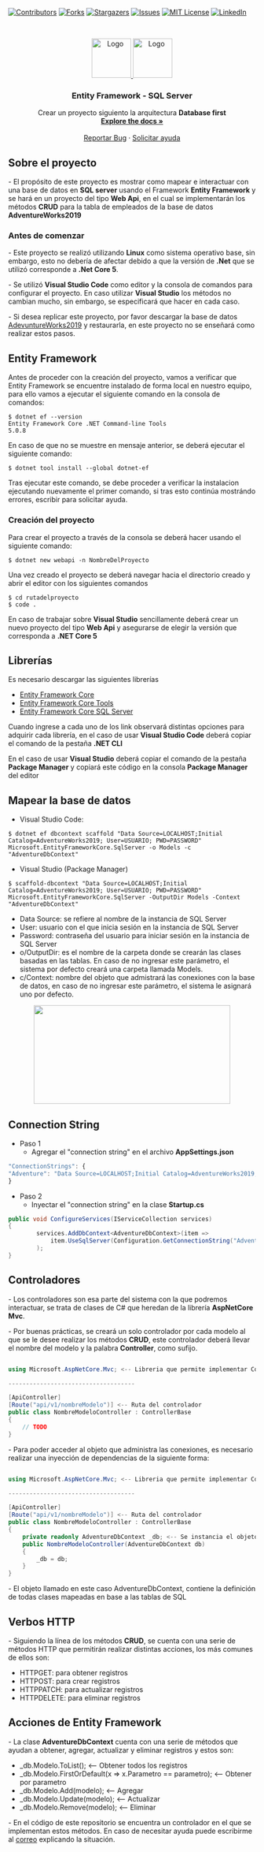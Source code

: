 [![Contributors][contributors-shield]][contributors-url]
[![Forks][forks-shield]][forks-url]
[![Stargazers][stars-shield]][stars-url]
[![Issues][issues-shield]][issues-url]
[![MIT License][license-shield]][license-url]
[![LinkedIn][linkedin-shield]][linkedin-url]

<!-- PROJECT LOGO -->
<br />
<p align="center">
  <a href="https://github.com/mortroguez/EntityFrameworkSQL">
    <img src="docs/sql-server.svg" alt="Logo" width="80" height="80">
  </a>
  <a href="https://github.com/mortroguez/EntityFrameworkSQL">
    <img src="docs/microsoft.svg" alt="Logo" width="80" height="80">
  </a>

  <h3 align="center">Entity Framework - SQL Server</h3>

  <p align="center">
    Crear un proyecto siguiento la arquitectura <strong>Database first</strong>
    <br />
    <a href="https://github.com/mortroguez/EntityFrameworkSQL"><strong>Explore the docs »</strong></a>
    <br />
    <br />
    <a href="https://github.com/mortroguez/EntityFrameworkSQL/issues">Reportar Bug</a>
    ·
    <a href="https://github.com/mortroguez/EntityFrameworkSQL/issues">Solicitar ayuda</a>
  </p>
</p>

## Sobre el proyecto

<p>
- El propósito de este proyecto es mostrar como mapear e interactuar con una base de datos en <strong>SQL server</strong> usando el Framework <strong>Entity Framework</strong> y se hará en un proyecto del tipo <strong>Web Api</strong>, en el cual se implementarán los métodos <strong>CRUD</strong> para la tabla de empleados de la base de datos <strong>AdventureWorks2019</strong>  
</p>

### Antes de comenzar 
<p>
- Este proyecto se realizó utilizando <strong>Linux</strong> como sistema operativo base, sin embargo, esto no debería de afectar debido a que la versión de <strong>.Net</strong> que se utilizó corresponde a <strong>.Net Core 5</strong>.
</p>

<p>
- Se utilizó <strong>Visual Studio Code</strong> como editor y la consola de comandos para configurar el proyecto. En caso utilizar <strong>Visual Studio</strong> los métodos no cambian mucho, sin embargo, se especificará que hacer en cada caso.
</p>

<p>
- Si desea replicar este proyecto, por favor descargar la base de datos <a href="https://docs.microsoft.com/en-us/sql/samples/adventureworks-install-configure?view=sql-server-ver15&tabs=ssms">AdevuntureWorks2019</a> y restaurarla, en este proyecto no se enseñará como realizar estos pasos.
</p>

## Entity Framework

<p>Antes de proceder con la creación del proyecto, vamos a verificar que Entity Framework se encuentre instalado de forma local en nuestro equipo, para ello vamos a ejecutar el siguiente comando en la consola de comandos: </p>

``` command promt
$ dotnet ef --version
Entity Framework Core .NET Command-line Tools
5.0.8
```
<p>En caso de que no se muestre en mensaje anterior, se deberá ejecutar el siguiente comando: </p>

``` command promt
$ dotnet tool install --global dotnet-ef
```

<p>Tras ejecutar este comando, se debe proceder a verificar la instalacion ejecutando nuevamente el primer comando, si tras esto continúa mostrándo errores, escribir para solicitar ayuda.</p>

### Creación del proyecto

<p>Para crear el proyecto a través de la consola se deberá hacer usando el siguiente comando: </p>

``` command promt
$ dotnet new webapi -n NombreDelProyecto
```

<p>Una vez creado el proyecto se deberá navegar hacia el directorio creado y abrir el editor con los siguientes comandos</p>

``` command promt
$ cd rutadelproyecto
$ code .
```

<p>En caso de trabajar sobre <strong>Visual Studio</strong> sencillamente deberá crear un nuevo proyecto del tipo <strong>Web Api</strong> y asegurarse de elegir la versión que corresponda a <strong>.NET Core 5</strong></p>

## Librerías

<p>Es necesario descargar las siguientes librerías</p>

* <a href="https://www.nuget.org/packages/Microsoft.EntityFrameworkCore"> Entity Framework Core </a>
* <a href="https://www.nuget.org/packages/Microsoft.EntityFrameworkCore.Tools"> Entity Framework Core Tools </a>
* <a href="https://www.nuget.org/packages/Microsoft.EntityFrameworkCore.SqlServer"> Entity Framework Core SQL Server </a>

<p>Cuando ingrese a cada uno de los link observará distintas opciones para adquirir cada librería, en el caso de usar <strong>Visual Studio Code</strong> deberá copiar el comando de la pestaña <strong>.NET CLI</strong></p>

<p>En el caso de usar <strong>Visual Studio</strong> deberá copiar el comando de la pestaña <strong>Package Manager</strong> y copiará este código en la consola <strong>Package Manager</strong> del editor</p>

## Mapear la base de datos

* Visual Studio Code: 

``` command promt
$ dotnet ef dbcontext scaffold "Data Source=LOCALHOST;Initial Catalog=AdventureWorks2019; User=USUARIO; PWD=PASSWORD" Microsoft.EntityFrameworkCore.SqlServer -o Models -c "AdventureDbContext"
```

* Visual Studio (Package Manager)

``` command promt
$ scaffold-dbcontext "Data Source=LOCALHOST;Initial Catalog=AdventureWorks2019; User=USUARIO; PWD=PASSWORD" Microsoft.EntityFrameworkCore.SqlServer -OutputDir Models -Context "AdventureDbContext"
```

- Data Source: se refiere al nombre de la instancia de SQL Server
- User: usuario con el que inicia sesión en la instancia de SQL Server
- Password: contraseña del usuario para iniciar sesión en la instancia de SQL Server
- o/OutputDir: es el nombre de la carpeta donde se crearán las clases basadas en las tablas. En caso de no ingresar este parámetro, el sistema por defecto creará una carpeta llamada Models.
- c/Context: nombre del objeto que admistrará las conexiones con la base de datos, en caso de no ingresar este parámetro, el sistema le asignará uno por defecto.

<div align="center">
    <img src="docs/capturas/Captura-1.png" width="400" height="200">
</div>

## Connection String

* Paso 1
    - Agregar el "connection string" en el archivo <strong>AppSettings.json</strong>

``` js
"ConnectionStrings": {
"Adventure": "Data Source=LOCALHOST;Initial Catalog=AdventureWorks2019;        User=USER; PWD=PASSWORD"
}
```

* Paso 2
    - Inyectar el "connection string" en la clase <strong>Startup.cs</strong>

``` C#
public void ConfigureServices(IServiceCollection services)
{
        services.AddDbContext<AdventureDbContext>(item => 
            item.UseSqlServer(Configuration.GetConnectionString("Adventure"))
        );
}
```

## Controladores

<p>
- Los controladores son esa parte del sistema con la que podremos interactuar, se trata de clases de C# que heredan de la librería <strong>AspNetCore Mvc</strong>.
</p>

<p>
- Por buenas prácticas, se creará un solo controlador por cada modelo al que se le desee realizar los métodos <strong>CRUD</strong>, este controlador deberá llevar el nombre del modelo y la palabra <strong>Controller</strong>, como sufijo.
</p>

``` C#

using Microsoft.AspNetCore.Mvc; <-- Libreria que permite implementar ControllerBase

------------------------------------

[ApiController]
[Route("api/v1/nombreModelo")] <-- Ruta del controlador
public class NombreModeloController : ControllerBase
{
    // TODO
}
```

<p>
- Para poder acceder al objeto que administra las conexiones, es necesario realizar una inyección de dependencias de la siguiente forma: 
</p>

``` C#

using Microsoft.AspNetCore.Mvc; <-- Libreria que permite implementar ControllerBase

------------------------------------

[ApiController]
[Route("api/v1/nombreModelo")] <-- Ruta del controlador
public class NombreModeloController : ControllerBase
{
    private readonly AdventureDbContext _db; <-- Se instancia el objeto
    public NombreModeloController(AdventureDbContext db)
    {
        _db = db;
    }
}
```

<p>
- El objeto llamado en este caso AdventureDbContext, contiene la definición de todas clases mapeadas en base a las tablas de SQL
</p>

## Verbos HTTP

<p>
- Siguiendo la línea de los métodos <strong>CRUD</strong>, se cuenta con una serie de métodos HTTP que permitirán realizar distintas acciones, los más comunes de ellos son:
</p>

* HTTPGET: para obtener registros
* HTTPOST: para crear registros
* HTTPPATCH: para actualizar registros
* HTTPDELETE: para eliminar registros

## Acciones de Entity Framework

<p>
- La clase  <strong>AdventureDbContext</strong> cuenta con una serie de métodos que ayudan a obtener, agregar, actualizar y eliminar registros y estos son: 
</p>

* _db.Modelo.ToList(); <-- Obtener todos los registros
* _db.Modelo.FirstOrDefault(x => x.Parametro == parametro); <-- Obtener por parametro
* _db.Modelo.Add(modelo); <-- Agregar
* _db.Modelo.Update(modelo); <-- Actualizar
* _db.Modelo.Remove(modelo); <-- Eliminar

<p>
- En el código de este repositorio se encuentra un controlador en el que se implementan estos métodos. En caso de necesitar ayuda puede escribirme al <a href="ehitelrj@gmail.com">correo</a> explicando la situación.
</p>

<!-- Referencias -->
[contributors-shield]: https://img.shields.io/github/contributors/mortroguez/EntityFrameworkSQL.svg?style=for-the-badge
[contributors-url]: https://github.com/mortroguez/EntityFrameworkSQL/graphs/contributors
[forks-shield]: https://img.shields.io/github/forks/mortroguez/EntityFrameworkSQL.svg?style=for-the-badge
[forks-url]: https://github.com/mortroguez/EntityFrameworkSQL/network/members
[stars-shield]: https://img.shields.io/github/stars/mortroguez/EntityFrameworkSQL.svg?style=for-the-badge
[stars-url]: https://github.com/mortroguez/EntityFrameworkSQL/stargazers
[issues-shield]: https://img.shields.io/github/issues/mortroguez/EntityFrameworkSQL.svg?style=for-the-badge
[issues-url]: https://github.com/mortroguez/EntityFrameworkSQL/issues
[license-shield]: https://img.shields.io/github/license/mortroguez/EntityFrameworkSQL.svg?style=for-the-badge
[license-url]: https://github.com/mortroguez/EntityFrameworkSQL/blob/main/LICENSE.md
[linkedin-shield]: https://img.shields.io/badge/-LinkedIn-black.svg?style=for-the-badge&logo=linkedin&colorB=555
[linkedin-url]: https://www.linkedin.com/in/ehitel-rodriguez-316a9b217/
